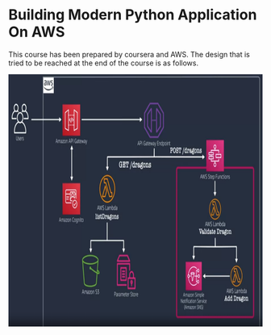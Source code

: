 # Building Modern Python Application On AWS

This course has been prepared by coursera and AWS. The design that is tried to be reached at the end of the course is as follows.

<center><img src = "https://github.com/rmzturkmen/Building-Modern-Python-Application-On-AWS/blob/main/image/Post_dragons.png" width = 800 height = 500></center>
